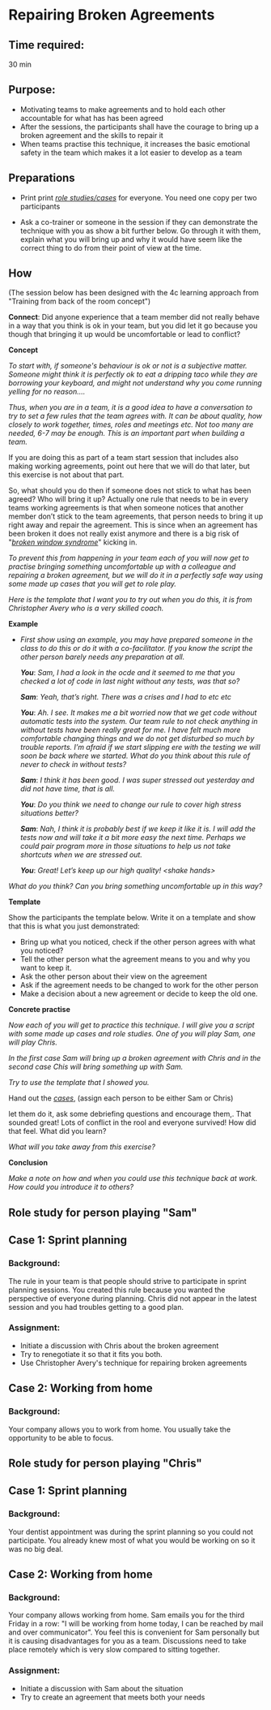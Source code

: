 # Repairing Broken Agreements

## Time required:

30 min

## Purpose:

- Motivating teams to make agreements and to hold each other accountable for what has has been agreed
- After the sessions, the participants shall have the courage to bring up a broken agreement and the skills to repair it
- When teams practise this technique, it increases the basic emotional safety in the team which makes it a lot easier to develop as a team

## Preparations

-  Print print [*role studies/cases*](https://docs.google.com/document/d/1esGE5pbVGglY4YgakriqoMMRU3nP1r-RkjbpELQXmwk/) for everyone. You need one copy per two participants

-  Ask a co-trainer or someone in the session if they can demonstrate the technique with you as show a bit further below. Go through it with them, explain what you will bring up and why it would have seem like the correct thing to do from their point of view at the time.

## How

(The session below has been designed with the 4c learning approach from "Training from back of the room concept")

**Connect**: Did anyone experience that a team member did not really behave in a way that you think is ok in your team, but you did let it go because you though that bringing it up would be uncomfortable or lead to
conflict?

**Concept**

*To start with, if someone's behaviour is ok or not is a subjective matter. Someone might think it is perfectly ok to eat a dripping taco while they are borrowing your keyboard, and might not understand why you come running yelling for no reason....*

*Thus, when you are in a team, it is a good idea to have a conversation to try to set a few rules that the team agrees with. It can be about quality, how closely to work together, times, roles and meetings etc. Not too many are needed, 6-7 may be enough. This is an important part when building a team.*

If you are doing this as part of a team start session that includes also making working agreements, point out here that we will do that later, but this exercise is not about that part.

So, what should you do then if someone does not stick to what has been agreed? Who will bring it up? Actually one rule that needs to be in every teams working agreements is that when someone notices that another member don’t stick to the team agreements, that person needs to bring it up right away and repair the agreement. This is since when an agreement has been broken it does not really exist anymore and there is a big risk of "[*broken window
syndrome*](https://whatis.techtarget.com/definition/broken-window-theory)" kicking in.

*To prevent this from happening in your team each of you will now get to practise bringing something uncomfortable up with a colleague and repairing a broken agreement, but we will do it in a perfectly safe way using some made up cases that you will get to role play.*

*Here is the template that I want you to try out when you do this, it is from Christopher Avery who is a very skilled coach.*

**Example**

- *First show using an example, you may have prepared someone in the class to do this or do it with a co-facilitator. If you know the script the other person barely needs any preparation at all.*

   ***You***: *Sam, I had a look in the ocde and it seemed to me that you checked a lot of code in last night without any tests, was that so?*

   ***Sam***: *Yeah, that’s right. There was a crises and I had to etc etc*

   ***You***: *Ah. I see. It makes me a bit worried now that we get code without automatic tests into the system. Our team rule to not check anything in without tests have been really great for me. I have felt much more comfortable changing things and we do not get disturbed so much by trouble reports. I’m afraid if we start slipping ere with the testing we will soon be back where we started. What do you think about this rule of never to check in without tests?*

   ***Sam***: *I think it has been good. I was super stressed out yesterday and did not have time, that is all.*

   ***You***: *Do you think we need to change our rule to cover high stress situations better?*

   ***Sam***: *Nah, I think it is probably best if we keep it like it is. I will add the tests now and will take it a bit more easy the next time. Perhaps we could pair program more in those situations to help us not take shortcuts when we are stressed out.*

   ***You***: *Great! Let’s keep up our high quality! &lt;shake hands&gt;*

*What do you think? Can you bring something uncomfortable up in this way?*

**Template**

Show the participants the template below. Write it on a template and show that this is what you just demonstrated:

- Bring up what you noticed, check if the other person agrees with what you noticed?
- Tell the other person what the agreement means to you and why you want to keep it.
- Ask the other person about their view on the agreement
- Ask if the agreement needs to be changed to work for the other person
- Make a decision about a new agreement or decide to keep the old one.

**Concrete practise**

*Now each of you will get to practice this technique. I will give you a script with some made up cases and role studies. One of you will play Sam, one will play Chris.*

*In the first case Sam will bring up a broken agreement with Chris and in the second case Chis will bring something up with Sam.*

*Try to use the template that I showed you.*

Hand out the [*cases*](https://docs.google.com/document/d/1esGE5pbVGglY4YgakriqoMMRU3nP1r-RkjbpELQXmwk/),
(assign each person to be either Sam or Chris)

let them do it, ask some debriefing questions and encourage them,. That sounded great! Lots of conflict in the rool and everyone survived! How did that feel. What did you learn? 

*What will you take away from this exercise?*

**Conclusion**

*Make a note on how and when you could use this technique back at work. How could you introduce it to others?*

## Role study for person playing "Sam"

## Case 1: Sprint planning

### Background:

The rule in your team is that people should strive to participate in sprint planning sessions. You created this rule because you wanted the perspective of everyone during planning. Chris did not appear in the latest session and you had troubles getting to a good plan.

### Assignment:

*   Initiate a discussion with Chris about the broken agreement
*   Try to renegotiate it so that it fits you both.
*   Use Christopher Avery's technique for repairing broken agreements


## Case 2: Working from home

### Background:

Your company allows you to work from home. You usually take the opportunity to be able to focus.


## Role study for person playing "Chris"

## Case 1: Sprint planning

### Background:

Your dentist appointment was during the sprint planning so you could not participate. You already knew most of
what you would be working on so it was no big deal.


## Case 2: Working from home

### Background:

Your company allows working from home. Sam emails you for the third Friday in a row: "I will be working from home
today, I can be reached by mail and over communicator". You feel this is convenient for Sam personally but it is causing disadvantages for you as a team. Discussions need to take place remotely which is very slow compared to sitting together.

### Assignment:

*   Initiate a discussion with Sam about the situation
*   Try to create an agreement that meets both your needs

